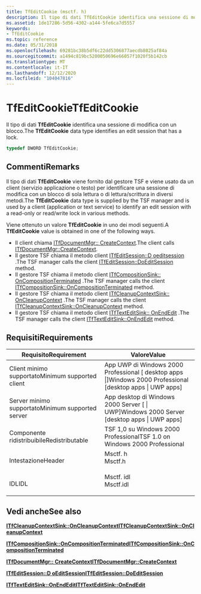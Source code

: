 ```yaml
---
title: TfEditCookie (msctf. h)
description: Il tipo di dati TfEditCookie identifica una sessione di modifica con un blocco.
ms.assetid: 1de17286-5d56-4302-a144-5fe6ca7d5557
keywords:
- TfEditCookie
ms.topic: reference
ms.date: 05/31/2018
ms.openlocfilehash: 69281bc38b5df6c22dd5306877aecdb8025af84a
ms.sourcegitcommit: a1494c819bc5200050696e66057f1020f5b142cb
ms.translationtype: MT
ms.contentlocale: it-IT
ms.lasthandoff: 12/12/2020
ms.locfileid: "104047816"
---
```

# <a name="tfeditcookie"></a><span data-ttu-id="f3b3e-104">TfEditCookie</span><span class="sxs-lookup"><span data-stu-id="f3b3e-104">TfEditCookie</span></span>

<span data-ttu-id="f3b3e-105">Il tipo di dati **TfEditCookie** identifica una sessione di modifica con un blocco.</span><span class="sxs-lookup"><span data-stu-id="f3b3e-105">The **TfEditCookie** data type identifies an edit session that has a lock.</span></span>


```C++
typedef DWORD TfEditCookie;
```



## <a name="remarks"></a><span data-ttu-id="f3b3e-106">Commenti</span><span class="sxs-lookup"><span data-stu-id="f3b3e-106">Remarks</span></span>

<span data-ttu-id="f3b3e-107">Il tipo di dati **TfEditCookie** viene fornito dal gestore TSF e viene usato da un client (servizio applicazione o testo) per identificare una sessione di modifica con un blocco di sola lettura o di lettura/scrittura in diversi metodi.</span><span class="sxs-lookup"><span data-stu-id="f3b3e-107">The **TfEditCookie** data type is supplied by the TSF manager and is used by a client (application or text service) to identify an edit session with a read-only or read/write lock in various methods.</span></span>

<span data-ttu-id="f3b3e-108">Viene ottenuto un valore **TfEditCookie** in uno dei modi seguenti.</span><span class="sxs-lookup"><span data-stu-id="f3b3e-108">A **TfEditCookie** value is obtained in one of the following ways.</span></span>

-   <span data-ttu-id="f3b3e-109">Il client chiama [ITfDocumentMgr:: CreateContext](/windows/desktop/api/Msctf/nf-msctf-itfdocumentmgr-createcontext).</span><span class="sxs-lookup"><span data-stu-id="f3b3e-109">The client calls [ITfDocumentMgr::CreateContext](/windows/desktop/api/Msctf/nf-msctf-itfdocumentmgr-createcontext).</span></span>
-   <span data-ttu-id="f3b3e-110">Il gestore TSF chiama il metodo client [ITfEditSession::D oeditsession](/windows/desktop/api/Msctf/nf-msctf-itfeditsession-doeditsession) .</span><span class="sxs-lookup"><span data-stu-id="f3b3e-110">The TSF manager calls the client [ITfEditSession::DoEditSession](/windows/desktop/api/Msctf/nf-msctf-itfeditsession-doeditsession) method.</span></span>
-   <span data-ttu-id="f3b3e-111">Il gestore TSF chiama il metodo client [ITfCompositionSink:: OnCompositionTerminated](/windows/desktop/api/Msctf/nf-msctf-itfcompositionsink-oncompositionterminated) .</span><span class="sxs-lookup"><span data-stu-id="f3b3e-111">The TSF manager calls the client [ITfCompositionSink::OnCompositionTerminated](/windows/desktop/api/Msctf/nf-msctf-itfcompositionsink-oncompositionterminated) method.</span></span>
-   <span data-ttu-id="f3b3e-112">Il gestore TSF chiama il metodo client [ITfCleanupContextSink:: OnCleanupContext](/windows/desktop/api/Msctf/nf-msctf-itfcleanupcontextsink-oncleanupcontext) .</span><span class="sxs-lookup"><span data-stu-id="f3b3e-112">The TSF manager calls the client [ITfCleanupContextSink::OnCleanupContext](/windows/desktop/api/Msctf/nf-msctf-itfcleanupcontextsink-oncleanupcontext) method.</span></span>
-   <span data-ttu-id="f3b3e-113">Il gestore TSF chiama il metodo client [ITfTextEditSink:: OnEndEdit](/windows/desktop/api/Msctf/nf-msctf-itftexteditsink-onendedit) .</span><span class="sxs-lookup"><span data-stu-id="f3b3e-113">The TSF manager calls the client [ITfTextEditSink::OnEndEdit](/windows/desktop/api/Msctf/nf-msctf-itftexteditsink-onendedit) method.</span></span>

## <a name="requirements"></a><span data-ttu-id="f3b3e-114">Requisiti</span><span class="sxs-lookup"><span data-stu-id="f3b3e-114">Requirements</span></span>



| <span data-ttu-id="f3b3e-115">Requisito</span><span class="sxs-lookup"><span data-stu-id="f3b3e-115">Requirement</span></span> | <span data-ttu-id="f3b3e-116">Valore</span><span class="sxs-lookup"><span data-stu-id="f3b3e-116">Value</span></span> |
|-------------------------------------|--------------------------------------------------------------------------------------|
| <span data-ttu-id="f3b3e-117">Client minimo supportato</span><span class="sxs-lookup"><span data-stu-id="f3b3e-117">Minimum supported client</span></span><br/> | <span data-ttu-id="f3b3e-118">App UWP di Windows 2000 Professional \[ desktop apps \|\]</span><span class="sxs-lookup"><span data-stu-id="f3b3e-118">Windows 2000 Professional \[desktop apps \| UWP apps\]</span></span><br/>                    |
| <span data-ttu-id="f3b3e-119">Server minimo supportato</span><span class="sxs-lookup"><span data-stu-id="f3b3e-119">Minimum supported server</span></span><br/> | <span data-ttu-id="f3b3e-120">App desktop di Windows 2000 Server \[ \| UWP\]</span><span class="sxs-lookup"><span data-stu-id="f3b3e-120">Windows 2000 Server \[desktop apps \| UWP apps\]</span></span><br/>                          |
| <span data-ttu-id="f3b3e-121">Componente ridistribuibile</span><span class="sxs-lookup"><span data-stu-id="f3b3e-121">Redistributable</span></span><br/>          | <span data-ttu-id="f3b3e-122">TSF 1,0 su Windows 2000 Professional</span><span class="sxs-lookup"><span data-stu-id="f3b3e-122">TSF 1.0 on Windows 2000 Professional</span></span><br/>                                      |
| <span data-ttu-id="f3b3e-123">Intestazione</span><span class="sxs-lookup"><span data-stu-id="f3b3e-123">Header</span></span><br/>                   | <dl> <span data-ttu-id="f3b3e-124"><dt>Msctf. h</dt></span><span class="sxs-lookup"><span data-stu-id="f3b3e-124"><dt>Msctf.h</dt></span></span> </dl>   |
| <span data-ttu-id="f3b3e-125">IDL</span><span class="sxs-lookup"><span data-stu-id="f3b3e-125">IDL</span></span><br/>                      | <dl> <span data-ttu-id="f3b3e-126"><dt>Msctf. idl</dt></span><span class="sxs-lookup"><span data-stu-id="f3b3e-126"><dt>Msctf.idl</dt></span></span> </dl> |



## <a name="see-also"></a><span data-ttu-id="f3b3e-127">Vedi anche</span><span class="sxs-lookup"><span data-stu-id="f3b3e-127">See also</span></span>

<dl> <dt>

[<span data-ttu-id="f3b3e-128">**ITfCleanupContextSink::OnCleanupContext**</span><span class="sxs-lookup"><span data-stu-id="f3b3e-128">**ITfCleanupContextSink::OnCleanupContext**</span></span>](/windows/desktop/api/Msctf/nf-msctf-itfcleanupcontextsink-oncleanupcontext)
</dt> <dt>

[<span data-ttu-id="f3b3e-129">**ITfCompositionSink::OnCompositionTerminated**</span><span class="sxs-lookup"><span data-stu-id="f3b3e-129">**ITfCompositionSink::OnCompositionTerminated**</span></span>](/windows/desktop/api/Msctf/nf-msctf-itfcompositionsink-oncompositionterminated)
</dt> <dt>

[<span data-ttu-id="f3b3e-130">**ITfDocumentMgr:: CreateContext**</span><span class="sxs-lookup"><span data-stu-id="f3b3e-130">**ITfDocumentMgr::CreateContext**</span></span>](/windows/desktop/api/Msctf/nf-msctf-itfdocumentmgr-createcontext)
</dt> <dt>

[<span data-ttu-id="f3b3e-131">**ITfEditSession::D oEditSession**</span><span class="sxs-lookup"><span data-stu-id="f3b3e-131">**ITfEditSession::DoEditSession**</span></span>](/windows/desktop/api/Msctf/nf-msctf-itfeditsession-doeditsession)
</dt> <dt>

[<span data-ttu-id="f3b3e-132">**ITfTextEditSink::OnEndEdit**</span><span class="sxs-lookup"><span data-stu-id="f3b3e-132">**ITfTextEditSink::OnEndEdit**</span></span>](/windows/desktop/api/Msctf/nf-msctf-itftexteditsink-onendedit)
</dt> </dl>

 

 






